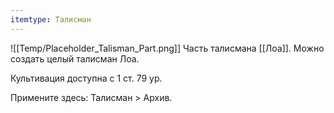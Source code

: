 ```yaml
---
itemtype: Талисман
---
```

![[Temp/Placeholder_Talisman_Part.png]]
Часть талисмана [[Лоа]]. Можно создать целый талисман Лоа.

Культивация доступна с 1 ст. 79 ур.

Примените здесь: Талисман > Архив.
